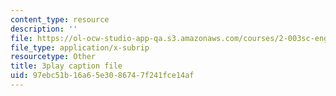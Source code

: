```yaml
---
content_type: resource
description: ''
file: https://ol-ocw-studio-app-qa.s3.amazonaws.com/courses/2-003sc-engineering-dynamics-fall-2011/97ebc51b16a65e3086747f241fce14af_zhk9xLjrmi4.vtt
file_type: application/x-subrip
resourcetype: Other
title: 3play caption file
uid: 97ebc51b-16a6-5e30-8674-7f241fce14af
---
```

